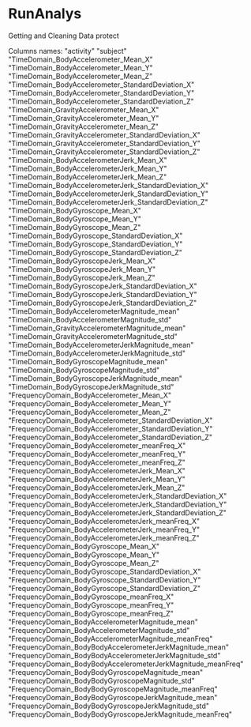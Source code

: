 # RunAnalys
Getting and Cleaning Data protect

Columns names: 
"activity"
"subject" 
"TimeDomain_BodyAccelerometer_Mean_X"
"TimeDomain_BodyAccelerometer_Mean_Y" 
"TimeDomain_BodyAccelerometer_Mean_Z" 
"TimeDomain_BodyAccelerometer_StandardDeviation_X" 
"TimeDomain_BodyAccelerometer_StandardDeviation_Y"
"TimeDomain_BodyAccelerometer_StandardDeviation_Z" 
"TimeDomain_GravityAccelerometer_Mean_X" 
"TimeDomain_GravityAccelerometer_Mean_Y" 
"TimeDomain_GravityAccelerometer_Mean_Z" 
"TimeDomain_GravityAccelerometer_StandardDeviation_X" 
"TimeDomain_GravityAccelerometer_StandardDeviation_Y"
"TimeDomain_GravityAccelerometer_StandardDeviation_Z" 
"TimeDomain_BodyAccelerometerJerk_Mean_X" 
"TimeDomain_BodyAccelerometerJerk_Mean_Y" 
"TimeDomain_BodyAccelerometerJerk_Mean_Z"
"TimeDomain_BodyAccelerometerJerk_StandardDeviation_X" 
"TimeDomain_BodyAccelerometerJerk_StandardDeviation_Y"
"TimeDomain_BodyAccelerometerJerk_StandardDeviation_Z"
"TimeDomain_BodyGyroscope_Mean_X"
"TimeDomain_BodyGyroscope_Mean_Y"
"TimeDomain_BodyGyroscope_Mean_Z"
"TimeDomain_BodyGyroscope_StandardDeviation_X" 
"TimeDomain_BodyGyroscope_StandardDeviation_Y" 
"TimeDomain_BodyGyroscope_StandardDeviation_Z" 
"TimeDomain_BodyGyroscopeJerk_Mean_X" 
"TimeDomain_BodyGyroscopeJerk_Mean_Y" 
"TimeDomain_BodyGyroscopeJerk_Mean_Z" 
"TimeDomain_BodyGyroscopeJerk_StandardDeviation_X"
"TimeDomain_BodyGyroscopeJerk_StandardDeviation_Y" 
"TimeDomain_BodyGyroscopeJerk_StandardDeviation_Z"
"TimeDomain_BodyAccelerometerMagnitude_mean"
"TimeDomain_BodyAccelerometerMagnitude_std"
"TimeDomain_GravityAccelerometerMagnitude_mean" 
"TimeDomain_GravityAccelerometerMagnitude_std" 
"TimeDomain_BodyAccelerometerJerkMagnitude_mean" 
"TimeDomain_BodyAccelerometerJerkMagnitude_std"
"TimeDomain_BodyGyroscopeMagnitude_mean" 
"TimeDomain_BodyGyroscopeMagnitude_std"
"TimeDomain_BodyGyroscopeJerkMagnitude_mean" 
"TimeDomain_BodyGyroscopeJerkMagnitude_std"
"FrequencyDomain_BodyAccelerometer_Mean_X" 
"FrequencyDomain_BodyAccelerometer_Mean_Y"
"FrequencyDomain_BodyAccelerometer_Mean_Z" 
"FrequencyDomain_BodyAccelerometer_StandardDeviation_X" 
"FrequencyDomain_BodyAccelerometer_StandardDeviation_Y" 
"FrequencyDomain_BodyAccelerometer_StandardDeviation_Z"
"FrequencyDomain_BodyAccelerometer_meanFreq_X"
"FrequencyDomain_BodyAccelerometer_meanFreq_Y"
"FrequencyDomain_BodyAccelerometer_meanFreq_Z" 
"FrequencyDomain_BodyAccelerometerJerk_Mean_X"
"FrequencyDomain_BodyAccelerometerJerk_Mean_Y" 
"FrequencyDomain_BodyAccelerometerJerk_Mean_Z" 
"FrequencyDomain_BodyAccelerometerJerk_StandardDeviation_X" 
"FrequencyDomain_BodyAccelerometerJerk_StandardDeviation_Y" 
"FrequencyDomain_BodyAccelerometerJerk_StandardDeviation_Z" 
"FrequencyDomain_BodyAccelerometerJerk_meanFreq_X" 
"FrequencyDomain_BodyAccelerometerJerk_meanFreq_Y" 
"FrequencyDomain_BodyAccelerometerJerk_meanFreq_Z"
"FrequencyDomain_BodyGyroscope_Mean_X"
"FrequencyDomain_BodyGyroscope_Mean_Y" 
"FrequencyDomain_BodyGyroscope_Mean_Z" 
"FrequencyDomain_BodyGyroscope_StandardDeviation_X" 
"FrequencyDomain_BodyGyroscope_StandardDeviation_Y"
"FrequencyDomain_BodyGyroscope_StandardDeviation_Z" 
"FrequencyDomain_BodyGyroscope_meanFreq_X"
"FrequencyDomain_BodyGyroscope_meanFreq_Y"
"FrequencyDomain_BodyGyroscope_meanFreq_Z" 
"FrequencyDomain_BodyAccelerometerMagnitude_mean"
"FrequencyDomain_BodyAccelerometerMagnitude_std" 
"FrequencyDomain_BodyAccelerometerMagnitude_meanFreq"
"FrequencyDomain_BodyBodyAccelerometerJerkMagnitude_mean" 
"FrequencyDomain_BodyBodyAccelerometerJerkMagnitude_std" 
"FrequencyDomain_BodyBodyAccelerometerJerkMagnitude_meanFreq"
"FrequencyDomain_BodyBodyGyroscopeMagnitude_mean" 
"FrequencyDomain_BodyBodyGyroscopeMagnitude_std"
"FrequencyDomain_BodyBodyGyroscopeMagnitude_meanFreq" 
"FrequencyDomain_BodyBodyGyroscopeJerkMagnitude_mean" 
"FrequencyDomain_BodyBodyGyroscopeJerkMagnitude_std"
"FrequencyDomain_BodyBodyGyroscopeJerkMagnitude_meanFreq"
